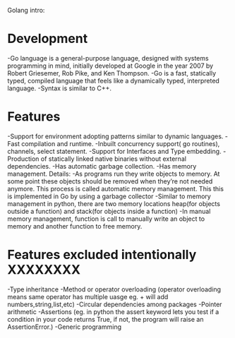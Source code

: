 Golang intro:

# Development
-Go language is a general-purpose language, designed with systems programming in mind, initially developed at Google in the year 2007 by Robert Griesemer, Rob Pike, and Ken Thompson.
-Go is a fast, statically typed, compiled language that feels like a dynamically typed, interpreted language.
-Syntax is similar to C++. 

# Features
-Support for environment adopting patterns similar to dynamic languages.
-Fast compilation and runtime.
-Inbuilt concurrency support( go routines), channels, select statement.
-Support for Interfaces and Type embedding.
-Production of statically linked native binaries without external dependencies.
-Has automatic garbage collection.
-Has memory management.
Details:
-As programs run they write objects to memory. At some point these objects should be removed when they’re not needed anymore. This process is called automatic memory management. This this is implemented in Go by using a garbage collector
-Similar to memory management in python, there are two memory locations heap(for objects outside a function) and stack(for objects inside a function)
-In manual memory management, function is call to manually write an object to memory and another function to free memory.

# Features excluded intentionally XXXXXXXX
-Type inheritance
-Method or operator overloading (operator overloading means same operator has multiple uasge eg. + will add numbers,string,list,etc)
-Circular dependencies among packages
-Pointer arithmetic
-Assertions (eg. in python the assert keyword lets you test if a condition in your code returns True, if not, the program will raise an AssertionError.)
-Generic programming 
